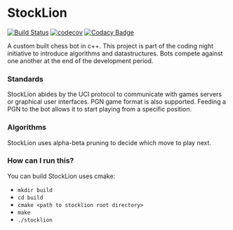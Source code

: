 # StockLion 
[![Build Status](https://travis-ci.org/jacobrs/stocklion.svg?branch=master)](https://travis-ci.org/jacobrs/stocklion)
[![codecov](https://codecov.io/gh/jacobrs/stocklion/branch/master/graph/badge.svg)](https://codecov.io/gh/jacobrs/stocklion)
[![Codacy Badge](https://api.codacy.com/project/badge/Grade/b9e967bf6ac6493aa2e5faab60d5d5c2)](https://www.codacy.com/app/jacobrs/stocklion?utm_source=github.com&amp;utm_medium=referral&amp;utm_content=jacobrs/stocklion&amp;utm_campaign=Badge_Grade)

A custom built chess bot in c++.
This project is part of the coding night initiative to introduce algorithms and datastructures. Bots compete against one another at the end of the development period.

### Standards
StockLion abides by the UCI protocol to communicate with games servers or graphical user interfaces. PGN game format is also supported. Feeding a PGN to the bot allows it to start playing from a specific position.

### Algorithms
StockLion uses alpha-beta pruning to decide which move to play next.

### How can I run this?
You can build StockLion uses cmake:
* `mkdir build`
* `cd build`
* `cmake <path to stocklion root directory>`
* `make`
* `./stocklion`

